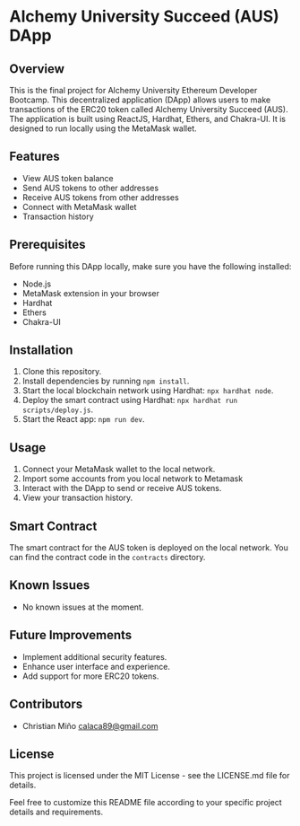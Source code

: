 # Alchemy University Succeed (AUS) DApp

## Overview

This is the final project for Alchemy University Ethereum Developer Bootcamp. This decentralized application (DApp) allows users to make transactions of the ERC20 token called Alchemy University Succeed (AUS). The application is built using ReactJS, Hardhat, Ethers, and Chakra-UI. It is designed to run locally using the MetaMask wallet.

## Features

- View AUS token balance
- Send AUS tokens to other addresses
- Receive AUS tokens from other addresses
- Connect with MetaMask wallet
- Transaction history

## Prerequisites

Before running this DApp locally, make sure you have the following installed:

- Node.js
- MetaMask extension in your browser
- Hardhat
- Ethers
- Chakra-UI

## Installation

1. Clone this repository.
2. Install dependencies by running `npm install`.
3. Start the local blockchain network using Hardhat: `npx hardhat node`.
4. Deploy the smart contract using Hardhat: `npx hardhat run scripts/deploy.js`.
5. Start the React app: `npm run dev`.

## Usage

1. Connect your MetaMask wallet to the local network.
2. Import some accounts from you local network to Metamask
3. Interact with the DApp to send or receive AUS tokens.
4. View your transaction history.

## Smart Contract

The smart contract for the AUS token is deployed on the local network. You can find the contract code in the `contracts` directory.

## Known Issues

- No known issues at the moment.

## Future Improvements

- Implement additional security features.
- Enhance user interface and experience.
- Add support for more ERC20 tokens.

## Contributors

- Christian Miño <calaca89@gmail.com>

## License

This project is licensed under the MIT License - see the LICENSE.md file for details.

Feel free to customize this README file according to your specific project details and requirements.
